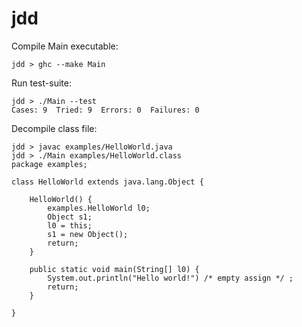 jdd
===

Compile Main executable:

    jdd > ghc --make Main

Run test-suite:

    jdd > ./Main --test
    Cases: 9  Tried: 9  Errors: 0  Failures: 0
    
Decompile class file:
    
    jdd > javac examples/HelloWorld.java
    jdd > ./Main examples/HelloWorld.class
    package examples;

    class HelloWorld extends java.lang.Object {

        HelloWorld() {
            examples.HelloWorld l0;
            Object s1;
            l0 = this;
            s1 = new Object();
            return;
        }

        public static void main(String[] l0) {
            System.out.println("Hello world!") /* empty assign */ ;
            return;
        }

    }
